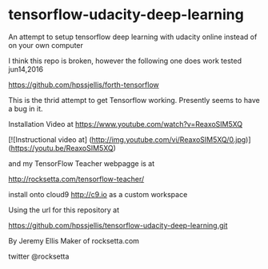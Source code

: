 # tensorflow-udacity-deep-learning
An attempt to setup tensorflow deep learning with udacity online instead of on your own computer



I think this repo is broken, however the following one does work tested jun14,2016

https://github.com/hpssjellis/forth-tensorflow






This is the thrid attempt to get Tensorflow working. Presently seems to have a bug in it.




Installation Video at https://www.youtube.com/watch?v=ReaxoSIM5XQ





[![Instructional video at]
(http://img.youtube.com/vi/ReaxoSIM5XQ/0.jpg)]
(https://youtu.be/ReaxoSIM5XQ)




and my TensorFlow Teacher webpagge is at

http://rocksetta.com/tensorflow-teacher/



install onto cloud9 http://c9.io as a custom workspace

Using the url for this repository at

https://github.com/hpssjellis/tensorflow-udacity-deep-learning.git












By Jeremy Ellis Maker of rocksetta.com 

twitter @rocksetta













